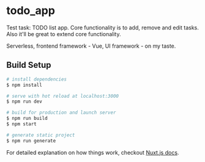 # todo_app

Test task: TODO list app. Core functionality is to add, remove and edit tasks. Also it'll be great to extend core functionality.

Serverless, frontend framework - Vue, UI framework - on my taste.

## Build Setup

``` bash
# install dependencies
$ npm install

# serve with hot reload at localhost:3000
$ npm run dev

# build for production and launch server
$ npm run build
$ npm start

# generate static project
$ npm run generate
```

For detailed explanation on how things work, checkout [Nuxt.js docs](https://nuxtjs.org).
